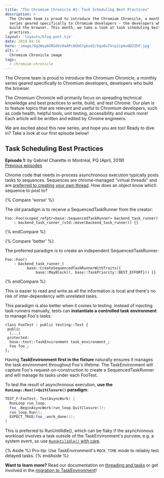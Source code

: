 ```yaml
---
title: "The Chromium Chronicle #1: Task Scheduling Best Practices"
description: >
  The Chrome team is proud to introduce the Chromium Chronicle, a monthly
  series geared specifically to Chromium developers - the developers who
  build the browser. This month, we take a look at task scheduling best
  practices.
layout: 'layouts/blog-post.njk'
date: 2019-04-16
hero: 'image/0g2WvpbGRGdVs0aAPc6ObG7gkud2/hgu6uTktp2ipmuODZZhP.jpg'
alt: >
  Chromium Chronicle image
tags:
  - chromium-chronicle
---
```


The Chrome team is proud to introduce the Chromium Chronicle, a monthly
series geared specifically to Chromium developers, developers who build the
browser.

The Chromium Chronicle will primarily focus on spreading technical knowledge
and best practices to write, build, and test Chrome. Our plan is to feature
topics that are relevant and useful to Chromium developers, such as code
health, helpful tools, unit testing, accessibility and much more! Each article
will be written and edited by Chrome engineers.

We are excited about this new series, and hope you are too! Ready to dive in?
Take a look at our first episode below!

## Task Scheduling Best Practices

**Episode 1:** by Gabriel Charette in Montréal, PQ (April, 2019)<br>
[Previous episodes](/tags/chromium-chronicle/)

Chrome code that needs in-process asynchronous execution typically posts tasks
to sequences. Sequences are chrome-managed "virtual threads" and are
[preferred to creating your own thread][prefer-sequences]. How does an object
know which sequence to post to?

{% Compare 'worse' %}

The old paradigm is to receive a SequencedTaskRunner from the creator:

```cpp/0
Foo::Foo(scoped_refptr<base::SequencedTaskRunner> backend_task_runner)
    : backend_task_runner_(std::move(backend_task_runner)) {}
```

{% endCompare %}

{% Compare 'better' %}

The preferred paradigm is to create an independent SequencedTaskRunner:

```cpp/2-3
Foo::Foo()
    : backend_task_runner_(
          base::CreateSequencedTaskRunnerWithTraits({
              base::MayBlock(), base::TaskPriority::BEST_EFFORT})) {}
```

{% endCompare %}

This is easier to read and write as all the information is local and there's
no risk of inter-dependency with unrelated tasks.

This paradigm is also better when it comes to testing. Instead of injecting
task runners manually, tests can **instantiate a controlled task environment**
to manage Foo's tasks:

```cpp/4
class FooTest : public testing::Test {
 public
  (...)
 protected:
  base::test::TaskEnvironment task_environment_;
  Foo foo_;
};
```

Having **TaskEnvironment first in the fixture** naturally ensures it
manages the task environment throughout Foo's lifetime. The TaskEnvironment
will capture Foo's request-on-construction to create a SequencedTaskRunner and
will manage its tasks under each FooTest.

To test the result of asynchronous execution, **use the
`RunLoop::Run()+QuitClosure()` paradigm**:

```cpp
TEST_F(FooTest, TestAsyncWork) {
  RunLoop run_loop;
  foo_.BeginAsyncWork(run_loop.QuitClosure());
  run_loop.Run();
  EXPECT_TRUE(foo_.work_done());
}
```

This is preferred to RunUntilIdle(), which can be flaky if the asynchronous
workload involves a task outside of the TaskEnvironment's purview,
e.g. a system event, so use [`RunUntilIdle()` with care][run-until-idle-w-care].

{% Aside %}
Pro-tip: Use TaskEnvironment's `MOCK_TIME` mode to reliably test delayed
tasks.
{% endAside %}

**Want to learn more?** Read our documentation on [threading and tasks][threading-and-tasks]
or get involved in the [migration to TaskEnvironment][task-env]!

[prefer-sequences]: https://chromium.googlesource.com/chromium/src/+/lkgr/docs/threading_and_tasks.md#Prefer-Sequences-to-Threads
[threading-and-tasks]: https://chromium.googlesource.com/chromium/src/+/master/docs/threading_and_tasks.md
[task-env]: https://docs.google.com/document/d/1QabRo8c7D9LsYY3cEcaPQbOCLo8Tu-6VLykYXyl3Pkk/edit
[run-until-idle-w-care]: https://cs.chromium.org/chromium/src/base/test/task_environment.h?type=cs&q="void+RunUntilIdle()"+WARNING+case:yes&sq=package:chromium&g=0
